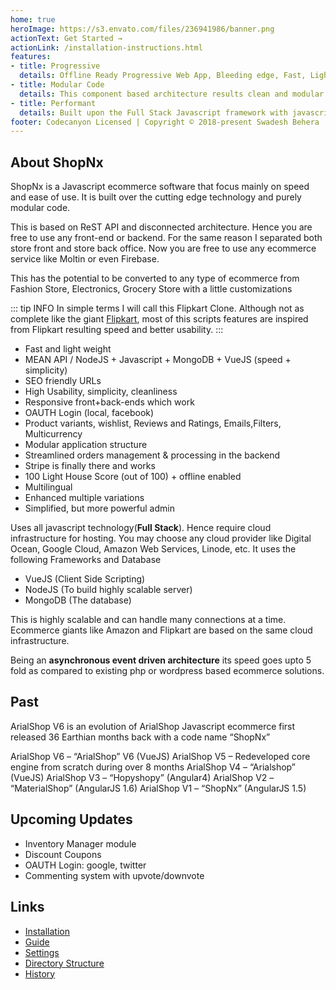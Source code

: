 ```yaml
---
home: true
heroImage: https://s3.envato.com/files/236941986/banner.png
actionText: Get Started →
actionLink: /installation-instructions.html
features:
- title: Progressive
  details: Offline Ready Progressive Web App, Bleeding edge, Fast, Lightweight SPA (single page application) ecommerce.
- title: Modular Code
  details: This component based architecture results clean and modular code which has the power to acomodate any ecommerce customizations.
- title: Performant
  details: Built upon the Full Stack Javascript framework with javascript based MongoDB database which makes it even faster.
footer: Codecanyon Licensed | Copyright © 2018-present Swadesh Behera
---
```


## About ShopNx

ShopNx is a Javascript ecommerce software that focus mainly on speed and ease of use. It is built over the cutting edge technology and purely modular code.

This is based on ReST API and disconnected architecture. Hence you are free to use any front-end or backend. For the same reason I separated both store front and store back office. Now you are free to use any ecommerce service like Moltin or even Firebase.

This has the potential to be converted to any type of ecommerce from Fashion Store, Electronics, Grocery Store with a little customizations

::: tip INFO
In simple terms I will call this Flipkart Clone. Although not as complete like the giant [Flipkart](https://www.flipkart.com/), most of this scripts features are inspired from Flipkart resulting speed and better usability.
:::

- Fast and light weight
- MEAN API / NodeJS + Javascript + MongoDB + VueJS (speed + simplicity)
- SEO friendly URLs
- High Usability, simplicity, cleanliness
- Responsive front+back-ends which work
- OAUTH Login (local, facebook) 
- Product variants, wishlist, Reviews and Ratings, Emails,Filters, Multicurrency
- Modular application structure
- Streamlined orders management & processing in the backend
- Stripe is finally there and works
- 100 Light House Score (out of 100) + offline enabled
- Multilingual
- Enhanced multiple variations
- Simplified, but more powerful admin

Uses all javascript technology(**Full Stack**). Hence require cloud infrastructure for hosting. You may choose any cloud provider like Digital Ocean, Google Cloud, Amazon Web Services, Linode, etc. It uses the following Frameworks and Database
- VueJS (Client Side Scripting)
- NodeJS (To build highly scalable server)
- MongoDB (The database)

This is highly scalable and can handle many connections at a time. Ecommerce giants like Amazon and Flipkart are based on the same cloud infrastructure.

Being an **asynchronous event driven architecture** its speed goes upto 5 fold as compared to existing php or wordpress based ecommerce solutions.

## Past
ArialShop V6 is an evolution of ArialShop Javascript ecommerce first released 36 Earthian months back with a code name “ShopNx”

ArialShop V6 – “ArialShop” V6 (VueJS) 
ArialShop V5 – Redeveloped core engine from scratch during over 8 months 
ArialShop V4 – “Arialshop” (VueJS) 
ArialShop V3 – “Hopyshopy” (Angular4) 
ArialShop V2 – “MaterialShop” (AngularJS 1.6) 
ArialShop V1 – “ShopNx” (AngularJS 1.5)

## Upcoming Updates
- Inventory Manager module
- Discount Coupons
- OAUTH Login: google, twitter
- Commenting system with upvote/downvote

## Links
- [Installation](/installation-instructions.html)
- [Guide](/guide.html)
- [Settings](/settings.html)
- [Directory Structure](/directory-structure.html)
- [History](/history.html)